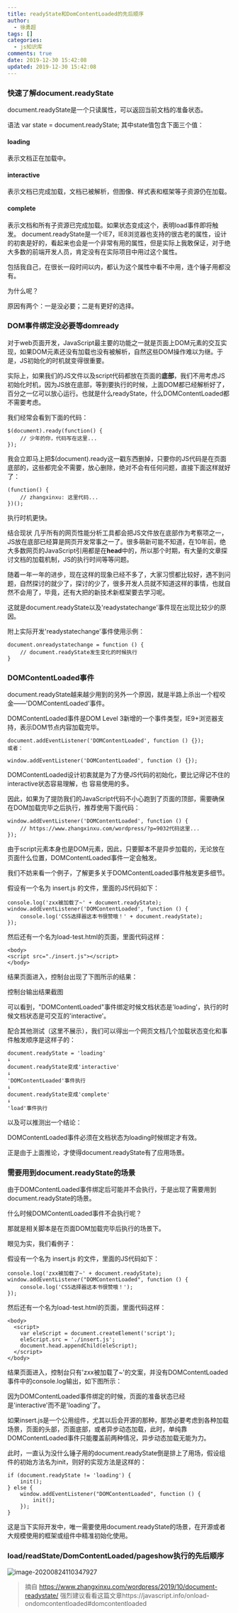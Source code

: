```yaml
---
title: readyState和DomContentLoaded的先后顺序
author:
  - 徐勇超
tags: []
categories:
  - js知识库
comments: true
date: 2019-12-30 15:42:08
updated: 2019-12-30 15:42:08
---
```


### 快速了解document.readyState
document.readyState是一个只读属性，可以返回当前文档的准备状态。

语法
var state = document.readyState;
其中state值包含下面三个值：

#### loading
表示文档正在加载中。
#### interactive
表示文档已完成加载，文档已被解析，但图像、样式表和框架等子资源仍在加载。
#### complete
表示文档和所有子资源已完成加载。如果状态变成这个，表明load事件即将触发。
document.readyState是一个IE7，IE8浏览器也支持的很古老的属性，设计的初衷是好的，看起来也会是一个非常有用的属性，但是实际上我敢保证，对于绝大多数的前端开发人员，肯定没有在实际项目中用过这个属性。

包括我自己，在很长一段时间以内，都认为这个属性中看不中用，连个锤子用都没有。

为什么呢？

原因有两个：一是没必要；二是有更好的选择。

<!-- more -->
### DOM事件绑定没必要等domready
对于web页面开发，JavaScript最主要的功能之一就是页面上DOM元素的交互实现，如果DOM元素还没有加载也没有被解析，自然这些DOM操作难以为继。于是，JS初始化的时机就变得很重要。

实际上，如果我们的JS文件以及script代码都放在页面的**底部**，我们不用考虑JS初始化时机，因为JS放在底部，等到要执行的时候，上面DOM都已经解析好了，百分之一亿可以放心运行。也就是什么readyState，什么DOMContentLoaded都不需要考虑。


我们经常会看到下面的代码：
```
$(document).ready(function() {
    // 少年的你，代码写在这里...
});
```
我会立即马上把$(document).ready这一戳东西删掉，只要你的JS代码是在页面底部的，这些都完全不需要，放心删除，绝对不会有任何问题，直接下面这样就好了：
```
(function() {
    // zhangxinxu: 这里代码...
})();
```
执行时机更快。

结合现状
几乎所有的网页性能分析工具都会把JS文件放在底部作为考察项之一，JS放在底部已经算是网页开发常事之一了。很多萌新可能不知道，在10年前，绝大多数网页的JavaScript引用都是在**head**中的，所以那个时期，有大量的文章探讨文档的加载机制，JS的执行时间等等问题。

随着一年一年的进步，现在这样的现象已经不多了，大家习惯都比较好，遇不到问题，自然探讨的就少了，探讨的少了，很多开发人员就不知道这样的事情，也就自然不会用了，毕竟，还有大把的新技术新框架要去学习呢。

这就是document.readyState以及'readystatechange'事件现在出现比较少的原因。

附上实际开发'readystatechange'事件使用示例：
```
document.onreadystatechange = function () {
    // document.readyState发生变化的时候执行
}
```
### DOMContentLoaded事件
document.readyState越来越少用到的另外一个原因，就是半路上杀出一个程咬金——'DOMContentLoaded'事件。

DOMContentLoaded事件是DOM Level 3新增的一个事件类型，IE9+浏览器支持，表示DOM节点内容加载完毕。
```
document.addEventListener('DOMContentLoaded', function () {});
或者：

window.addEventListener('DOMContentLoaded', function () {});
```
DOMContentLoaded设计初衷就是为了方便JS代码的初始化，要比记得记不住的interactive状态容易理解，也
容易使用的多。

因此，如果为了提防我们的JavaScript代码不小心跑到了页面的顶部，需要确保在DOM加载完毕之后执行，推荐使用下面代码：
```
window.addEventListener('DOMContentLoaded', function () {
    // https://www.zhangxinxu.com/wordpress/?p=9032代码这里...
});
```
由于script元素本身也是DOM元素，因此，只要脚本不是异步加载的，无论放在页面什么位置，DOMContentLoaded事件一定会触发。

我们不妨来看一个例子，了解更多关于DOMContentLoaded事件触发更多细节。

假设有一个名为 insert.js 的文件，里面的JS代码如下：
```
console.log('zxx被加载了~' + document.readyState);
window.addEventListener('DOMContentLoaded', function () {
    console.log('CSS选择器这本书很赞哦！' + document.readyState);
});
```
然后还有一个名为load-test.html的页面，里面代码这样：
```
<body>
<script src="./insert.js"></script>
</body>
```
结果页面进入，控制台出现了下图所示的结果：

控制台输出结果截图

可以看到，"DOMContentLoaded"事件绑定时候文档状态是'loading'，执行的时候文档状态是可交互的'interactive'。

配合其他测试（这里不展示），我们可以得出一个网页文档几个加载状态变化和事件触发顺序是这样子的：

```
document.readyState = 'loading'
↓
document.readyState变成'interactive'
↓
'DOMContentLoaded'事件执行
↓
document.readyState变成'complete'
↓
'load'事件执行
```
以及可以推测出一个结论：

DOMContentLoaded事件必须在文档状态为loading时候绑定才有效。

正是由于上面推论，才使得document.readyState有了应用场景。

### 需要用到document.readyState的场景
由于DOMContentLoaded事件绑定后可能并不会执行，于是出现了需要用到document.readyState的场景。

什么时候DOMContentLoaded事件不会执行呢？

那就是相关脚本是在页面DOM加载完毕后执行的场景下。

眼见为实，我们看例子：

假设有一个名为 insert.js 的文件，里面的JS代码如下：
```
console.log('zxx被加载了~' + document.readyState);
window.addEventListener("DOMContentLoaded", function () {
    console.log('CSS选择器这本书很赞哦！');
});
```
然后还有一个名为load-test.html的页面，里面代码这样：
```
<body>
  <script>
    var eleScript = document.createElement('script');
    eleScript.src = './insert.js';
    document.head.appendChild(eleScript);
  </script>
</body>
```
结果页面进入，控制台只有'zxx被加载了~'的文案，并没有DOMContentLoaded事件中的console.log输出，如下图所示：

因为DOMContentLoaded事件绑定的时候，页面的准备状态已经是'interactive'而不是'loading'了。

如果insert.js是一个公用组件，尤其以后会开源的那种，那势必要考虑到各种加载场景，页面的头部，页面底部，或者异步动态加载，此时，单纯靠DOMContentLoaded事件只能覆盖前两种情况，异步动态加载无能为力。

此时，一直认为没什么锤子用的document.readyState倒是排上了用场，假设组件的初始方法名为init，则好的实现方法是这样的：
```
if (document.readyState != 'loading') {
    init();
} else {
    window.addEventListener("DOMContentLoaded", function () {
        init();
    });
}
```
这是当下实际开发中，唯一需要使用document.readyState的场景，在开源或者大规模使用的框架或组件中精准初始化使用。



### load/readState/DomContentLoaded/pageshow执行的先后顺序
![image-20200824110347927](readyState和DomContentLoaded的先后顺序/image-20200824110347927.png)



>摘自 https://www.zhangxinxu.com/wordpress/2019/10/document-readystate/
>强烈建议看看这篇文章https://javascript.info/onload-ondomcontentloaded#domcontentloaded